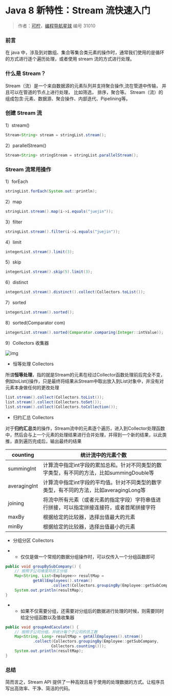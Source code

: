  # Java 8 新特性：Stream 流快速入门

> 作者：[可柠](https://wx.zsxq.com/dweb2/index/footprint/212822221215421)，[编程导航星球](https://wx.zsxq.com/dweb2/index/group/51122858222824) 编号 31010

### 前言

在 java 中，涉及到对数组、集合等集合类元素的操作时，通常我们使用的是循环的方式进行逐个遍历处理，或者使用 stream 流的方式进行处理。

### 什么是 Stream？

Stream（流）是一个来自数据源的元素队列并支持聚合操作,流在管道中传输， 并且可以在管道的节点上进行处理， 比如筛选， 排序，聚合等。 Stream（流）的组成包含:元素、数据源、聚合操作、内部迭代、Pipelining等。

### 创建 Stream 流

1）stream()

```java
Stream<String> stream = stringList.stream();
```

2）parallelStream()

```java
Stream<String> stringStream = stringList.parallelStream();
```

### Stream 流常用操作

1）forEach 

```java
stringList.forEach(System.out::println);
```

2）map

```java
stringList.stream().map(i->i.equals("juejin"));
```

3）filter

```java
stringList.stream().filter(i->i.equals("juejin"));
```

4）limit

```java
integerList.stream().limit(3);
```

5）skip

```java
integerList.stream().skip(5).limit(3);
```

6）distinct

```java
integerList.stream().distinct().collect(Collectors.toList());
```

7）sorted

```java
integerList.stream().sorted();
```

8）sorted(Comparator com)

```java
integerList.stream().sorted(Comparator.comparing(Integer::intValue));
```

9）Collectors 收集器

![img](https://pic.yupi.icu/5563/202401242026474.png)

- 恒等处理 Collectors

所谓**恒等处理**，指的就是Stream的元素在经过Collector函数处理前后完全不变，例如toList()操作，只是最终将结果从Stream中取出放入到List对象中，并没有对元素本身做任何的更改处理

```java
list.stream().collect(Collectors.toList());
list.stream().collect(Collectors.toSet());
list.stream().collect(Collectors.toCollection());
```

- 归约汇总 Collectors

对于**归约汇总**类的操作，Stream流中的元素逐个遍历，进入到Collector处理函数中，然后会与上一个元素的处理结果进行合并处理，并得到一个新的结果，以此类推，直到遍历完成后，输出最终的结果

| counting     | 统计流中的元素个数                                           |
| ------------ | ------------------------------------------------------------ |
| summingInt   | 计算流中指定int字段的累加总和。针对不同类型的数字类型，有不同的方法，比如summingDouble等 |
| averagingInt | 计算流中指定int字段的平均值。针对不同类型的数字类型，有不同的方法，比如averagingLong等 |
| joining      | 将流中所有元素（或者元素的指定字段）字符串值进行拼接，可以指定拼接连接符，或者首尾拼接字符 |
| maxBy        | 根据给定的比较器，选择出值最大的元素                         |
| minBy        | 根据给定的比较器，选择出值最小的元素                         |

- 分组分区 Collectors

- - 仅仅是做一个常规的数据分组操作时，可以仅传入一个分组函数即可

```java
public void groupBySubCompany() {
    // 按照子公司维度将员工分组
    Map<String, List<Employee>> resultMap =
            getAllEmployees().stream()
                    .collect(Collectors.groupingBy(Employee::getSubCompany));
    System.out.println(resultMap);
}
```

- - 如果不仅需要分组，还需要对分组后的数据进行处理的时候，则需要同时给定分组函数以及值收集器

```java
public void groupAndCaculate() {
    // 按照子公司分组，并统计每个子公司的员工数
    Map<String, Long> resultMap = getAllEmployees().stream()
            .collect(Collectors.groupingBy(Employee::getSubCompany,
                    Collectors.counting()));
    System.out.println(resultMap);
}
```

### 总结

简而言之，Stream API 提供了一种高效且易于使用的处理数据的方式。让程序员写出高效率、干净、简洁的代码。

